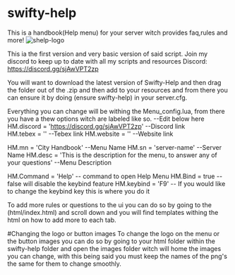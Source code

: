 # swifty-help

This is a handbook(Help menu) for your server witch provides faq,rules and more!
![shelp-logo](https://github.com/SWIFTDESIGNS/swifty-help/assets/57051852/491953b1-cea0-4fb7-957c-a1e07b375743)

This ia the first version and very basic version of said script.
Join my discord to keep up to date with all my scripts and resources
Discord: https://discord.gg/sjAwVPT2zp

You will want to download the latest version of Swifty-Help and then drag the folder out of the .zip and then add to your resources and from there you can ensure it by doing (ensure swifty-help) in your server.cfg.

Everything you can change will be withing the Menu_config.lua, from there you have a thew options witch are labeled like so.
--Edit below here
HM.discord = 'https://discord.gg/sjAwVPT2zp'     --Discord link                            
HM.tebex = ''       --Tebex link
HM.website = ''     --Website link

HM.mn = 'City Handbook'      --Menu Name
HM.sn = 'server-name'        --Server Name
HM.desc = 'This is the description for the menu, to answer any of your questions'  --Menu Description 

HM.Command = 'Help'          -- command to open Help Menu
HM.Bind = true               -- false will disable the keybind feature
HM.keybind = 'F9'            -- If you would like to change the keybind key this is where you do it

To add more rules or questions to the ui you can do so by going to the (html/index.html) and scroll down and you will find templates withing the html on how to add more to each tab.

#Changing the logo or button images
To change the logo on the menu or the button images you can do so by going to your html folder within the swifty-help folder and open the images folder witch will home the images you can change, with this being said you must keep the names of the png's the same for them to change smoothly.
